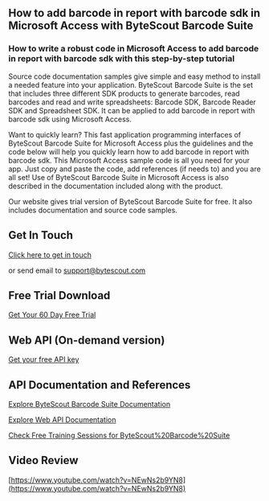 ## How to add barcode in report with barcode sdk in Microsoft Access with ByteScout Barcode Suite

### How to write a robust code in Microsoft Access to add barcode in report with barcode sdk with this step-by-step tutorial

Source code documentation samples give simple and easy method to install a needed feature into your application. ByteScout Barcode Suite is the set that includes three different SDK products to generate barcodes, read barcodes and read and write spreadsheets: Barcode SDK, Barcode Reader SDK and Spreadsheet SDK. It can be applied to add barcode in report with barcode sdk using Microsoft Access.

Want to quickly learn? This fast application programming interfaces of ByteScout Barcode Suite for Microsoft Access plus the guidelines and the code below will help you quickly learn how to add barcode in report with barcode sdk. This Microsoft Access sample code is all you need for your app. Just copy and paste the code, add references (if needs to) and you are all set! Use of ByteScout Barcode Suite in Microsoft Access is also described in the documentation included along with the product.

Our website gives trial version of ByteScout Barcode Suite for free. It also includes documentation and source code samples.

## Get In Touch

[Click here to get in touch](https://bytescout.zendesk.com/hc/en-us/requests/new?subject=ByteScout%20Barcode%20Suite%20Question)

or send email to [support@bytescout.com](mailto:support@bytescout.com?subject=ByteScout%20Barcode%20Suite%20Question) 

## Free Trial Download

[Get Your 60 Day Free Trial](https://bytescout.com/download/web-installer?utm_source=github-readme)

## Web API (On-demand version)

[Get your free API key](https://pdf.co/documentation/api?utm_source=github-readme)

## API Documentation and References

[Explore ByteScout Barcode Suite Documentation](https://bytescout.com/documentation/index.html?utm_source=github-readme)

[Explore Web API Documentation](https://pdf.co/documentation/api?utm_source=github-readme)

[Check Free Training Sessions for ByteScout%20Barcode%20Suite](https://academy.bytescout.com/)

## Video Review

[https://www.youtube.com/watch?v=NEwNs2b9YN8](https://www.youtube.com/watch?v=NEwNs2b9YN8)